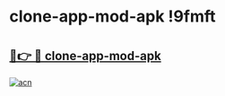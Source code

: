 # clone-app-mod-apk !9fmft

# <h2><a href="https://ia4l3f.esa.edu.pl?title=clone-app-mod-apk&ref=9fmft">🔗👉 🔴 clone-app-mod-apk</a></h2>

[![acn](https://github.com/user-attachments/assets/0f9c940e-d8b0-45ae-aac7-cd30a18b3e1c)](https://ia4l3f.esa.edu.pl?title=clone-app-mod-apk&ref=9fmft)

